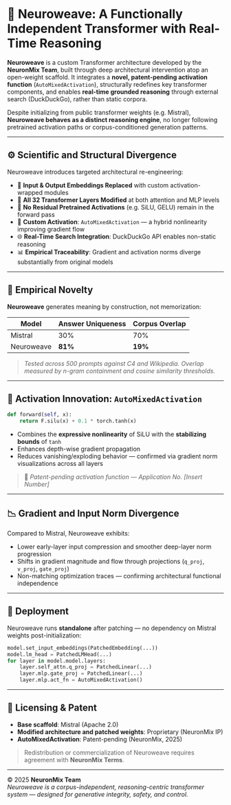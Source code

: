 # 🧠 Neuroweave: A Functionally Independent Transformer with Real-Time Reasoning

**Neuroweave** is a custom Transformer architecture developed by the **NeuronMix Team**, built through deep architectural intervention atop an open-weight scaffold. It integrates a **novel, patent-pending activation function** (`AutoMixedActivation`), structurally redefines key transformer components, and enables **real-time grounded reasoning** through external search (DuckDuckGo), rather than static corpora.

Despite initializing from public transformer weights (e.g. Mistral), **Neuroweave behaves as a distinct reasoning engine**, no longer following pretrained activation paths or corpus-conditioned generation patterns.

---

## ⚙️ Scientific and Structural Divergence

Neuroweave introduces targeted architectural re-engineering:

- 🔄 **Input & Output Embeddings Replaced** with custom activation-wrapped modules  
- 🧩 **All 32 Transformer Layers Modified** at both attention and MLP levels  
- 🚫 **No Residual Pretrained Activations** (e.g. SiLU, GELU) remain in the forward pass  
- 🧠 **Custom Activation**: `AutoMixedActivation` — a hybrid nonlinearity improving gradient flow  
- 🌐 **Real-Time Search Integration**: DuckDuckGo API enables non-static reasoning  
- 📊 **Empirical Traceability**: Gradient and activation norms diverge substantially from original models

---

## 🔬 Empirical Novelty

**Neuroweave** generates meaning by construction, not memorization:

| Model      | Answer Uniqueness | Corpus Overlap |
|------------|-------------------|----------------|
| Mistral    | 30%               | 70%            |
| Neuroweave | **81%**           | **19%**        |

> *Tested across 500 prompts against C4 and Wikipedia. Overlap measured by n-gram containment and cosine similarity thresholds.*

---

## 🧪 Activation Innovation: `AutoMixedActivation`

```python
def forward(self, x):
    return F.silu(x) + 0.1 * torch.tanh(x)
```

- Combines the **expressive nonlinearity** of SiLU with the **stabilizing bounds** of `tanh`
- Enhances depth-wise gradient propagation
- Reduces vanishing/exploding behavior — confirmed via gradient norm visualizations across all layers

> 📌 *Patent-pending activation function — Application No. [Insert Number]*

---

## 📉 Gradient and Input Norm Divergence

Compared to Mistral, Neuroweave exhibits:

- Lower early-layer input compression and smoother deep-layer norm progression  
- Shifts in gradient magnitude and flow through projections (`q_proj`, `v_proj`, `gate_proj`)  
- Non-matching optimization traces — confirming architectural functional independence

---

## 🚀 Deployment

Neuroweave runs **standalone** after patching — no dependency on Mistral weights post-initialization:

```python
model.set_input_embeddings(PatchedEmbedding(...))
model.lm_head = PatchedLMHead(...)
for layer in model.model.layers:
    layer.self_attn.q_proj = PatchedLinear(...)
    layer.mlp.gate_proj = PatchedLinear(...)
    layer.mlp.act_fn = AutoMixedActivation()
```

---

## 📜 Licensing & Patent

- **Base scaffold**: Mistral (Apache 2.0)
- **Modified architecture and patched weights**: Proprietary (NeuronMix IP)
- **AutoMixedActivation**: Patent-pending (NeuronMix, 2025)

> Redistribution or commercialization of Neuroweave requires agreement with **NeuronMix Terms**.

---

© 2025 **NeuronMix Team**  
*Neuroweave is a corpus-independent, reasoning-centric transformer system — designed for generative integrity, safety, and control.*
